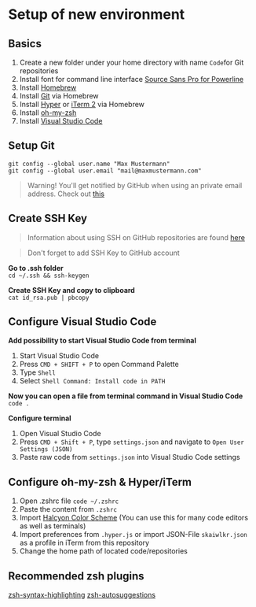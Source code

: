 # Setup of new environment

## Basics
1. Create a new folder under your home directory with name ``Code``for Git repositories
2. Install font for command line interface [Source Sans Pro for Powerline](https://github.com/powerline/fonts)
3. Install [Homebrew](https://brew.sh/)
4. Install [Git](https://formulae.brew.sh/formula/git) via Homebrew
5. Install [Hyper](https://hyper.is/) or [iTerm 2](https://formulae.brew.sh/cask/iterm2) via Homebrew
6. Install [oh-my-zsh](https://ohmyz.sh/#install)
7. Install [Visual Studio Code](https://code.visualstudio.com/)

## Setup Git
``git config --global user.name "Max Mustermann"``  
``git config --global user.email "mail@maxmustermann.com"``

> Warning! You'll get notified by GitHub when using an private email address. Check out [this](https://stackoverflow.com/questions/43863522/error-your-push-would-publish-a-private-email-address)

## Create SSH Key
> Information about using SSH on GitHub repositories are found [here](https://stackoverflow.com/questions/2643502/git-how-to-solve-permission-denied-publickey-error-when-using-git)

> Don't forget to add SSH Key to GitHub account

**Go to .ssh folder**  
``cd ~/.ssh && ssh-keygen``

**Create SSH Key and copy to clipboard**  
``cat id_rsa.pub | pbcopy``

## Configure Visual Studio Code
**Add possibility to start Visual Studio Code from terminal**
1. Start Visual Studio Code
2. Press ``CMD + SHIFT + P`` to open Command Palette
3. Type ``Shell``
4. Select ``Shell Command: Install code in PATH``

**Now you can open a file from terminal command in Visual Studio Code**  
``code .``

**Configure terminal**
1. Open Visual Studio Code
2. Press ``CMD + Shift + P``, type ``settings.json`` and navigate to ``Open User Settings (JSON)``
3. Paste raw code from ``settings.json`` into Visual Studio Code settings

## Configure oh-my-zsh & Hyper/iTerm
1. Open .zshrc file ``code ~/.zshrc``
2. Paste the content from ``.zshrc``
3. Import [Halcyon Color Scheme](https://halcyon-theme.netlify.app/) (You can use this for many code editors as well as terminals)
4. Import preferences from ``.hyper.js`` or import JSON-File ``skaiwlkr.json`` as a profile in iTerm from this repository
5. Change the home path of located code/repositories

## Recommended zsh plugins
[zsh-syntax-highlighting](https://github.com/zsh-users/zsh-syntax-highlighting)
[zsh-autosuggestions](https://github.com/zsh-users/zsh-autosuggestions)